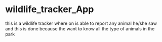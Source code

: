 # wildlife_tracker_App
this is a wildlife tracker where on is able to report any animal he/she saw and this is done because the want to know all the type of animals in the park
